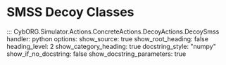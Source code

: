 # SMSS Decoy Classes
::: CybORG.Simulator.Actions.ConcreteActions.DecoyActions.DecoySmss
    handler: python
    options:
        show_source: true
        show_root_heading: false
        heading_level: 2
        show_category_heading: true
        docstring_style: "numpy"
        show_if_no_docstring: false
        show_docstring_parameters: true